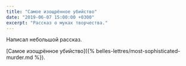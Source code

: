 ```yaml
---
title: "Самое изощрённое убийство"
date: "2019-06-07 15:00:00 +0300"
excerpt: "Рассказ о муках творчества."
---
```


Написал небольшой рассказ.

[Самое изощрённое убийство]({% belles-lettres/most-sophisticated-murder.md %}).
